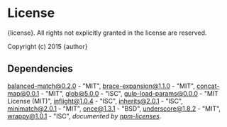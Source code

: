 # License

{license}. All rights not explicitly granted in the license are reserved.

Copyright (c) 2015 {author}

## Dependencies
[balanced-match@0.2.0](&quot;https://github.com/juliangruber/balanced-match&quot;) - &quot;MIT&quot;, [brace-expansion@1.1.0](&quot;https://github.com/juliangruber/brace-expansion&quot;) - &quot;MIT&quot;, [concat-map@0.0.1](&quot;https://github.com/substack/node-concat-map&quot;) - &quot;MIT&quot;, [glob@5.0.0](&quot;https://github.com/isaacs/node-glob&quot;) - &quot;ISC&quot;, [gulp-load-params@0.0.0](&quot;https://github.com/Cellarise/gulp-load-params&quot;) - &quot;MIT License (MIT)&quot;, [inflight@1.0.4](&quot;https://github.com/isaacs/inflight&quot;) - &quot;ISC&quot;, [inherits@2.0.1](&quot;https://github.com/isaacs/inherits&quot;) - &quot;ISC&quot;, [minimatch@2.0.1](&quot;https://github.com/isaacs/minimatch&quot;) - &quot;MIT&quot;, [once@1.3.1](&quot;https://github.com/isaacs/once&quot;) - &quot;BSD&quot;, [underscore@1.8.2](&quot;https://github.com/jashkenas/underscore&quot;) - &quot;MIT&quot;, [wrappy@1.0.1](&quot;https://github.com/npm/wrappy&quot;) - &quot;ISC&quot;, 
*documented by [npm-licenses](http://github.com/AceMetrix/npm-license.git)*.